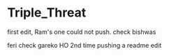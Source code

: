 # Triple_Threat
first edit, Ram's one could not push. check bishwas

feri check gareko HO
2nd time pushing a readme edit

